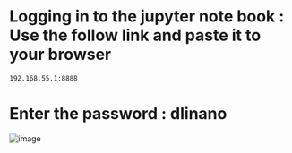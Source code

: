 # Logging in to the jupyter note book : Use the follow link and paste it to your browser 
```
192.168.55.1:8888
```
# Enter the password : dlinano
![image](https://github.com/sabbir-the-faaz/03.-Jetson_AI-Swaping-memory-/assets/161277809/35339e6f-eac4-4ebb-8268-3f545f36901e)
